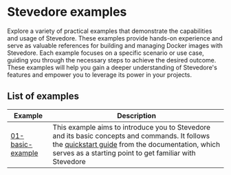 # Stevedore examples

Explore a variety of practical examples that demonstrate the capabilities and usage of Stevedore. These examples provide hands-on experience and serve as valuable references for building and managing Docker images with Stevedore. Each example focuses on a specific scenario or use case, guiding you through the necessary steps to achieve the desired outcome. These examples will help you gain a deeper understanding of Stevedore's features and empower you to leverage its power in your projects.

## List of examples
| Example | Description |
|---|---|
| [01-basic-example](01-basic-example) | This example aims to introduce you to Stevedore and its basic concepts and commands. It follows the [quickstart guide](https://gostevedore.github.io/docs/getting-started/quickstart/) from the documentation, which serves as a starting point to get familiar with Stevedore |